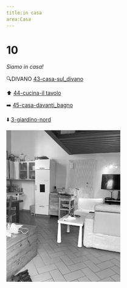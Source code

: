 ```yaml
---
title:in casa
area:Casa
---
```

# 10
_Siamo in casa!_

🔍DIVANO [43-casa-sul_divano](43-casa-sul_divano.md)

⬆️ [44-cucina-il tavolo](44-cucina-il%20tavolo.md) 

➡️ [45-casa-davanti_bagno](45-casa-davanti_bagno.md)

⬇️ [3-giardino-nord](3-giardino-nord.md)

![foto_50](_assets/preview/foto_50.jpg)